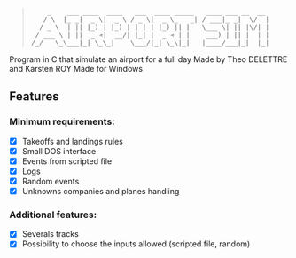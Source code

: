>```
>     _    ___ ____  ____   ___  ____ _____   ____ ___ __  __ 
>    / \  |_ _|  _ \|  _ \ / _ \|  _ \_   _| / ___|_ _|  \/  |
>   / _ \  | || |_) | |_) | | | | |_) || |   \___ \| || |\/| |
>  / ___ \ | ||  _ <|  __/| |_| |  _ < | |    ___) | || |  | |
> /_/   \_\___|_| \_\_|    \___/|_| \_\|_|   |____/___|_|  |_|
>```



Program in C that simulate an airport for a full day
Made by Theo DELETTRE and Karsten ROY
Made for Windows

## Features
### Minimum requirements:
- [x] Takeoffs and landings rules
- [x] Small DOS interface
- [x] Events from scripted file
- [x] Logs
- [x] Random events
- [x] Unknowns companies and planes handling

### Additional features:
- [x] Severals tracks
- [x] Possibility to choose the inputs allowed (scripted file, random)
